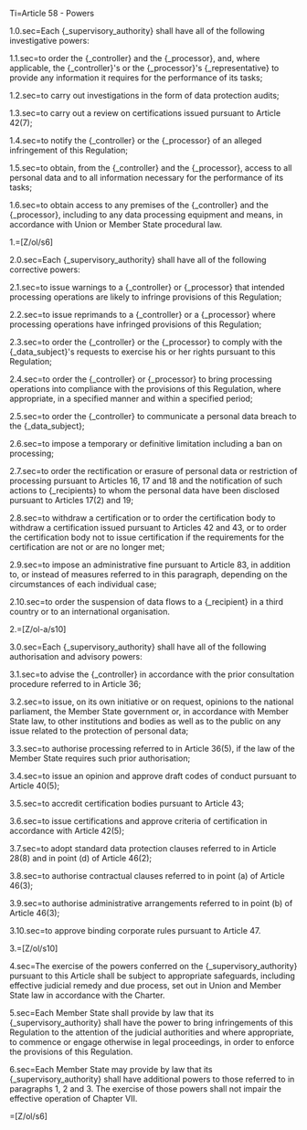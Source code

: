 Ti=Article 58 - Powers

1.0.sec=Each {_supervisory_authority} shall have all of the following investigative powers:

1.1.sec=to order the {_controller} and the {_processor}, and, where applicable, the {_controller}'s or the {_processor}'s {_representative} to provide any information it requires for the performance of its tasks;

1.2.sec=to carry out investigations in the form of data protection audits;

1.3.sec=to carry out a review on certifications issued pursuant to Article 42(7);

1.4.sec=to notify the {_controller} or the {_processor} of an alleged infringement of this Regulation;

1.5.sec=to obtain, from the {_controller} and the {_processor}, access to all personal data and to all information necessary for the performance of its tasks;

1.6.sec=to obtain access to any premises of the {_controller} and the {_processor}, including to any data processing equipment and means, in accordance with Union or Member State procedural law.

1.=[Z/ol/s6]

2.0.sec=Each {_supervisory_authority} shall have all of the following corrective powers:

2.1.sec=to issue warnings to a {_controller} or {_processor} that intended processing operations are likely to infringe provisions of this Regulation;

2.2.sec=to issue reprimands to a {_controller} or a {_processor} where processing operations have infringed provisions of this Regulation;

2.3.sec=to order the {_controller} or the {_processor} to comply with the {_data_subject}'s requests to exercise his or her rights pursuant to this Regulation;

2.4.sec=to order the {_controller} or {_processor} to bring processing operations into compliance with the provisions of this Regulation, where appropriate, in a specified manner and within a specified period;

2.5.sec=to order the {_controller} to communicate a personal data breach to the {_data_subject};

2.6.sec=to impose a temporary or definitive limitation including a ban on processing;

2.7.sec=to order the rectification or erasure of personal data or restriction of processing pursuant to Articles 16, 17 and 18 and the notification of such actions to {_recipients} to whom the personal data have been disclosed pursuant to Articles 17(2) and 19;

2.8.sec=to withdraw a certification or to order the certification body to withdraw a certification issued pursuant to Articles 42 and 43, or to order the certification body not to issue certification if the requirements for the certification are not or are no longer met;

2.9.sec=to impose an administrative fine pursuant to Article 83, in addition to, or instead of measures referred to in this paragraph, depending on the circumstances of each individual case;

2.10.sec=to order the suspension of data flows to a {_recipient} in a third country or to an international organisation.

2.=[Z/ol-a/s10]

3.0.sec=Each {_supervisory_authority} shall have all of the following authorisation and advisory powers:

3.1.sec=to advise the {_controller} in accordance with the prior consultation procedure referred to in Article 36;

3.2.sec=to issue, on its own initiative or on request, opinions to the national parliament, the Member State government or, in accordance with Member State law, to other institutions and bodies as well as to the public on any issue related to the protection of personal data;

3.3.sec=to authorise processing referred to in Article 36(5), if the law of the Member State requires such prior authorisation;

3.4.sec=to issue an opinion and approve draft codes of conduct pursuant to Article 40(5);

3.5.sec=to accredit certification bodies pursuant to Article 43;

3.6.sec=to issue certifications and approve criteria of certification in accordance with Article 42(5);

3.7.sec=to adopt standard data protection clauses referred to in Article 28(8) and in point (d) of Article 46(2);

3.8.sec=to authorise contractual clauses referred to in point (a) of Article 46(3);

3.9.sec=to authorise administrative arrangements referred to in point (b) of Article 46(3);

3.10.sec=to approve binding corporate rules pursuant to Article 47.

3.=[Z/ol/s10]

4.sec=The exercise of the powers conferred on the {_supervisory_authority} pursuant to this Article shall be subject to appropriate safeguards, including effective judicial remedy and due process, set out in Union and Member State law in accordance with the Charter.

5.sec=Each Member State shall provide by law that its {_supervisory_authority} shall have the power to bring infringements of this Regulation to the attention of the judicial authorities and where appropriate, to commence or engage otherwise in legal proceedings, in order to enforce the provisions of this Regulation.

6.sec=Each Member State may provide by law that its {_supervisory_authority} shall have additional powers to those referred to in paragraphs 1, 2 and 3. The exercise of those powers shall not impair the effective operation of Chapter VII.

=[Z/ol/s6]

